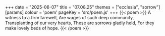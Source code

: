 +++
date = "2025-08-07"
title = "07.08.25"
themes = ["ecclesia", "sorrow"]
[params]
  colour = 'poem'
  pageKey = 'src/poem.js'
+++
{{< poem >}}
A witness to a firm farewell,
Are wages of such deep community,
Transplanting of our very hearts,
These are sorrows gladly held,
For they make lovely beds of hope.
{{< /poem >}}